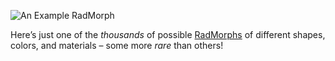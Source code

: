 ![An Example RadMorph](/quests-images/key/JettyConversation_RadMorph.webp)

Here’s just one of the _thousands_ of possible [RadMorphs](?glossaryAnchor=radmorphs) of different shapes, colors, and materials – some more _rare_ than others!
